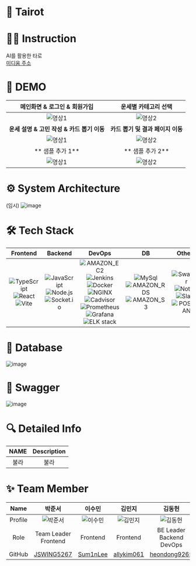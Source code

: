 # 🧙 Tairot

# 👩‍💻 Instruction
AI를 활용한 타로
</br>
[미디움 주소](https://localhost)

# 🌈 DEMO
| 메인화면 & 로그인 & 회원가입 | 운세별 카테고리 선택 |
| :---: | :---: |
| ![영상1](https://localhost) | ![영상2](https://localhost) |
| **운세 설명 & 고민 작성 & 카드 뽑기 이동** | **카드 뽑기 및 결과 페이지 이동** |
| ![영상1](https://localhost) | ![영상2](https://localhost) |
| ** 샘플 추가 1** | ** 샘플 추가 2** |
| ![영상1](https://localhost) | ![영상2](https://localhost) |

# ⚙ System Architecture
(임시)
![image](https://github.com/2023-winter-techeer-sw-bootcamp-TeamF/.github/assets/106370941/32c0baa1-7f0b-4e16-8104-4de94381f393)

# 🛠 Tech Stack

| Frontend | Backend | DevOps | DB | Others |
| :---: | :---: | :---: | :---: | :---: |
|![TypeScript](https://img.shields.io/badge/TypeScript-3178C6?style=for-the-badge&logo=TypeScript&logoColor=white)<br> ![React](https://img.shields.io/badge/React-61DAFB?style=for-the-badge&logo=React&logoColor=white)<br> ![Vite](https://img.shields.io/badge/vite-646CFF?style=for-the-badge&logo=vite&logoColor=white)<br>| ![JavaScript](https://img.shields.io/badge/javascript-F7DF1E?style=for-the-badge&logo=javascript&logoColor=white)<br> ![Node.js](https://img.shields.io/badge/Node.js-499848?style=for-the-badge&logo=nodedotjs&logoColor=white)<br> ![Socket.io](https://img.shields.io/badge/socket.io-010101?style=for-the-badge&logo=socketdotio&logoColor=white)<br>|![AMAZON_EC2](https://img.shields.io/badge/AMAZON_EC2-FF9900?style=for-the-badge&logo=AMAZONEC2&logoColor=white)<br> ![Jenkins](https://img.shields.io/badge/jenkins-D24939?style=for-the-badge&logo=jenkins&logoColor=white)<br> ![Docker](https://img.shields.io/badge/Docker-2496ED?style=for-the-badge&logo=Docker&logoColor=white)<br> ![NGINX](https://img.shields.io/badge/NGINX-009639?style=for-the-badge&logo=NGINX&logoColor=white)<br> ![Cadvisor](https://img.shields.io/badge/Cadvisor-34E0A1?style=for-the-badge&logo=tripadvisor&logoColor=white)<br>![Prometheus](https://img.shields.io/badge/Prometheus-E6522C?style=for-the-badge&logo=Prometheus&logoColor=white)<br> ![Grafana](https://img.shields.io/badge/Grafana-F46800?style=for-the-badge&logo=Grafana&logoColor=white)<br>![ELK stack](https://img.shields.io/badge/ELK_stack-005571?style=for-the-badge&logo=Elastic&logoColor=white)|![MySql](https://img.shields.io/badge/MySql-4479A1?style=for-the-badge&logo=MySql&logoColor=white)<br> ![AMAZON_RDS](https://img.shields.io/badge/AMAZON_RDS-527FFF?style=for-the-badge&logo=AMAZONRDS&logoColor=white) <br> ![AMAZON_S3](https://img.shields.io/badge/AMAZON_S3-569A31?style=for-the-badge&logo=AMAZONS3&logoColor=white)<br>|![Swagger](https://img.shields.io/badge/Swagger-85EA2D?style=for-the-badge&logo=Swagger&logoColor=white)<br>![Notion](https://img.shields.io/badge/Notion-000000?style=for-the-badge&logo=Notion&logoColor=white)<br>![Slack](https://img.shields.io/badge/Slack-4A154B?style=for-the-badge&logo=Slack&logoColor=white)<br>![POSTMAN](https://img.shields.io/badge/POSTMAN-FF6C37?style=for-the-badge&logo=POSTMAN&logoColor=white)<br>

# 💾 Database

![image](https://github.com/2023-winter-techeer-sw-bootcamp-TeamF/.github/assets/106370941/5ae2252f-5733-45cc-aba9-72d3f04158b1)

# 📜 Swagger

![image](https://github.com/2023-winter-techeer-sw-bootcamp-TeamF/.github/assets/106370941/ed18964e-578f-4d4f-8cde-e5f1cdbc045b)

# 🔍 Detailed Info
**NAME** | **Description**
:---:|:---:
|불라 | 불라 |

# ✨ Team Member

| Name | 박준서 | 이수민 | 김민지 | 김동헌 | 김민기 | 김윤기 | 설한나 |
| :---: | :---: | :---: | :---: | :---: | :---: | :---: | :---: |
| Profile | ![박준서]() | ![이수민]() | ![김민지]() | ![김동헌](https://github.com/2023-winter-techeer-sw-bootcamp-TeamF/.github/assets/106370941/dff90094-d5c6-439a-808a-5149d7e2faeb)| ![김민기]() | ![김윤기]() | ![설한나]() |
| Role | Team Leader</br>Frontend | Frontend | Frontend | BE Leader</br>Backend</br>DevOps | Backend</br>DevOps | Backend</br>DevOps | Backend</br>DevOps |
| GitHub | [JSWING5267](https://github.com/JSWING5267) | [Sum1nLee](https://github.com/Sum1nLee) | [allykim061](https://github.com/allykim061) | [heondong9265](https://github.com/heondong9265) | [kimm0302](https://github.com/kimm0302) | [kalsteve](https://github.com/kalsteve) | [hannaxannah](https://github.com/hannaxannah)|
